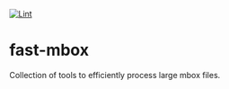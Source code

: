 [![Lint](https://github.com/velicanu/fast-mbox/actions/workflows/black.yml/badge.svg)](https://github.com/velicanu/fast-mbox/actions/workflows/black.yml)

# fast-mbox
Collection of tools to efficiently process large mbox files.
